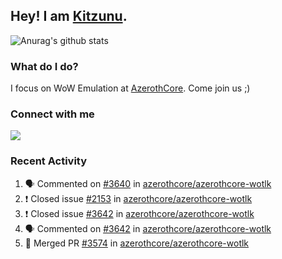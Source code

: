 ## Hey! I am [Kitzunu](https://Github.com/Kitzunu).

![Anurag's github stats](https://github-readme-stats.kitzunu.vercel.app/api?username=Kitzunu&show_icons=true)

### What do I do?

I focus on WoW Emulation at [AzerothCore](https://Github.com/AzerothCore). Come join us ;)

### Connect with me
[![](https://img.shields.io/badge/AzerothCore%20Discord-Connect%20with%20me!-green)](https://discord.com/invite/gkt4y2x)

### Recent Activity

<!--START_SECTION:activity-->
1. 🗣 Commented on [#3640](https://github.com/azerothcore/azerothcore-wotlk/issues/3640) in [azerothcore/azerothcore-wotlk](https://github.com/azerothcore/azerothcore-wotlk)
2. ❗️ Closed issue [#2153](https://github.com/azerothcore/azerothcore-wotlk/issues/2153) in [azerothcore/azerothcore-wotlk](https://github.com/azerothcore/azerothcore-wotlk)
3. ❗️ Closed issue [#3642](https://github.com/azerothcore/azerothcore-wotlk/issues/3642) in [azerothcore/azerothcore-wotlk](https://github.com/azerothcore/azerothcore-wotlk)
4. 🗣 Commented on [#3642](https://github.com/azerothcore/azerothcore-wotlk/issues/3642) in [azerothcore/azerothcore-wotlk](https://github.com/azerothcore/azerothcore-wotlk)
5. 🎉 Merged PR [#3574](https://github.com/azerothcore/azerothcore-wotlk/pull/3574) in [azerothcore/azerothcore-wotlk](https://github.com/azerothcore/azerothcore-wotlk)
<!--END_SECTION:activity-->
